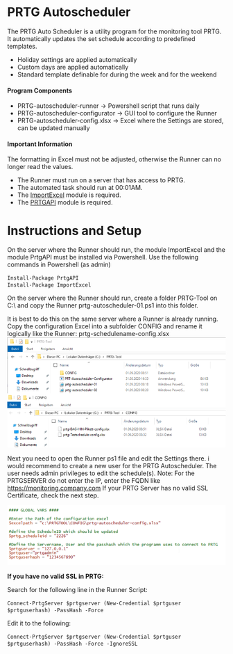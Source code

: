 # PRTG Autoscheduler

The PRTG Auto Scheduler is a utility program for the monitoring tool PRTG. It automatically updates the set schedule according to predefined templates.

  - Holiday settings are applied automatically
  - Custom days are applied automatically
  - Standard template definable for during the week and for the weekend

#### Program Components

  - PRTG-autoscheduler-runner -> Powershell script that runs daily
  - PRTG-autoscheduler-configurator -> GUI tool to configure the Runner
  - PRTG-autoscheduler-config.xlsx -> Excel where the Settings are stored, can be updated manually


#### Important Information

The formatting in Excel must not be adjusted, otherwise the Runner can no longer read the values.

- The Runner must run on a server that has access to PRTG.
- The automated task should run at 00:01AM.
- The [ImportExcel](https://github.com/dfinke/ImportExcel) module is required.
- The [PRTGAPI](https://github.com/lordmilko/PrtgAPI) module is required.


# Instructions and Setup

On the server where the Runner should run, the module ImportExcel and the module PrtgAPI must be installed via Powershell. Use the following commands in Powershell (as admin)

    Install-Package PrtgAPI
    Install-Package ImportExcel

On the server where the Runner should run, create a folder PRTG-Tool on C:\ and copy the Runner prtg-autoscheduler-01.ps1 into this folder.

It is best to do this on the same server where a Runner is already running. Copy the configuration Excel into a subfolder CONFIG and rename it logically like the Runner: prtg-schedulename-config.xlsx
![layout](https://github.com/mrpowershell/prtg-autoscheduler/raw/master/Images/Layout2.png)

Next you need to open the Runner ps1 file and edit the Settings there. i would recommend to create a new user for the PRTG Autoscheduler. The user needs admin privileges to edit the schedule(s). Note: For the PRTGSERVER do not enter the IP, enter the FQDN like https://monitoring.company.com If your PRTG Server has no valid SSL Certificate, check the next step.

![runner](https://github.com/mrpowershell/prtg-autoscheduler/raw/master/Images/runner_configuration.png)

**If you have no valid SSL in PRTG:**

Search for the following line in the Runner Script:

    Connect-PrtgServer $prtgserver (New-Credential $prtguser $prtguserhash) -PassHash -Force

Edit it to the following:

    Connect-PrtgServer $prtgserver (New-Credential $prtguser $prtguserhash) -PassHash -Force -IgnoreSSL

